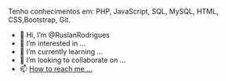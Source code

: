 Tenho conhecimentos em: PHP, JavaScript, SQL, MySQL, HTML, CSS,Bootstrap, Git.



- 👋 Hi, I’m @RuslanRodrigues
- 👀 I’m interested in ...
- 🌱 I’m currently learning ...
- 💞️ I’m looking to collaborate on ...
- 📫 <a href="ruslanferre.rodrigues96@gmail.com">How to reach me ...</a>

<!---
RuslanRodrigues/RuslanRodrigues is a ✨ special ✨ repository because its `README.md` (this file) appears on your GitHub profile.
You can click the Preview link to take a look at your changes.
--->
